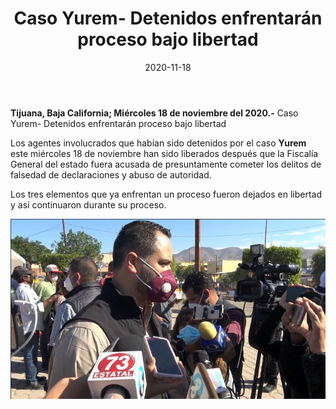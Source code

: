 ﻿---
layout: blog
title:  "Caso Yurem- Detenidos enfrentarán proceso bajo libertad"
date:   2020-11-18
categories: tijuana
permalink: /:categories/:title:output_ext
image: /img/cnr/detenidos-llevan-proceso-en-libertad.jpg
autor: 
alt: "Los agentes involucrados del caso Yurem continuaran su proceso en libertad"
---

**Tijuana, Baja California;  Miércoles 18 de noviembre del 2020.-** Caso Yurem- Detenidos enfrentarán proceso bajo libertad

Los agentes involucrados que habían sido detenidos por el caso **Yurem** este miércoles 18 de noviembre han sido liberados después que la Fiscalía General del estado fuera acusada de presuntamente cometer los delitos de falsedad de declaraciones y abuso de autoridad.

Los tres elementos que ya enfrentan un proceso fueron dejados en libertad y así continuaron durante su proceso.

<div id="carouselExampleSlidesOnly" class="carousel slide" data-ride="carousel">
  <div class="carousel-inner">
    <div class="carousel-item active">
       <img class="d-block w-100" src="/img/cnr/detenidos-llevan-proceso-en-libertad.jpg" loading="lazy" alt="Los agentes involucrados del caso Yurem continuaran su proceso en libertad">
    </div>
  </div>
</div>
